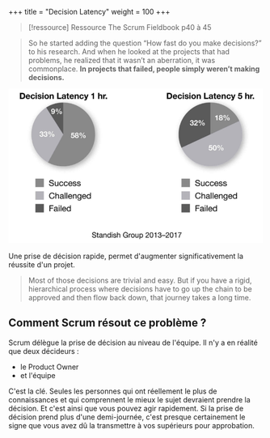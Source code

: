 +++
title = "Decision Latency"
weight = 100
+++

> [!ressource] Ressource
> The Scrum Fieldbook p40 à 45

> So he started adding the question “How fast do you make decisions?” to his research. And when he looked at the projects that had problems, he realized that it wasn’t an aberration, it was commonplace. **In projects that failed, people simply weren’t making decisions.**

![Decision latency](images/decision_latency.png)

Une prise de décision rapide, permet d'augmenter significativement la réussite d'un projet.

> Most of those decisions are trivial and easy. But if you have a rigid, hierarchical process where decisions have to go up the chain to be approved and then flow back down, that journey takes a long time.

## Comment Scrum résout ce problème ?

Scrum délègue la prise de décision au niveau de l'équipe. Il n'y a en réalité que deux décideurs : 
- le Product Owner 
- et l'équipe

C'est la clé. Seules les personnes qui ont réellement le plus de connaissances et qui comprennent le mieux le sujet devraient prendre la décision. Et c'est ainsi que vous pouvez agir rapidement. Si la prise de décision prend plus d'une demi-journée, c'est presque certainement le signe que vous avez dû la transmettre à vos supérieurs pour approbation.